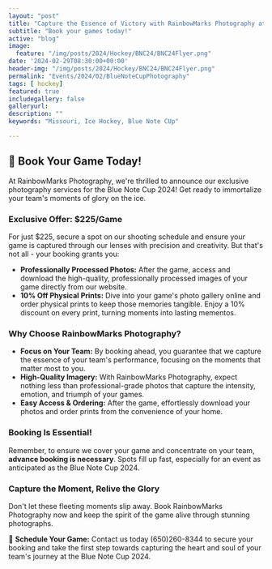 ```yaml
---
layout: "post"
title: "Capture the Essence of Victory with RainbowMarks Photography at the Blue Note Cup 2024! Blue Note Cup 2024 - Game Photos"
subtitle: "Book your games today!"
active: "blog"
image:
  feature: "/img/posts/2024/Hockey/BNC24/BNC24Flyer.png"
date: '2024-02-29T08:30:00+00:00'
header-img: "/img/posts/2024/Hockey/BNC24/BNC24Flyer.png"
permalink: "Events/2024/02/BlueNoteCupPhotography"
tags: [ hockey]
featured: true
includegallery: false
galleryurl: 
description: ""
keywords: "Missouri, Ice Hockey, Blue Note CUp"

---
```


## 📸 Book Your Game Today!

At RainbowMarks Photography, we're thrilled to announce our exclusive photography services for the Blue Note Cup 2024! Get ready to immortalize your team's moments of glory on the ice. 

### **Exclusive Offer: $225/Game**

For just $225, secure a spot on our shooting schedule and ensure your game is captured through our lenses with precision and creativity. But that's not all - your booking grants you:

- **Professionally Processed Photos:** After the game, access and download the high-quality, professionally processed images of your game directly from our website. 
- **10% Off Physical Prints:** Dive into your game's photo gallery online and order physical prints to keep those memories tangible. Enjoy a 10% discount on every print, turning moments into lasting mementos.

### **Why Choose RainbowMarks Photography?**

- **Focus on Your Team:** By booking ahead, you guarantee that we capture the essence of your team's performance, focusing on the moments that matter most to you.
- **High-Quality Imagery:** With RainbowMarks Photography, expect nothing less than professional-grade photos that capture the intensity, emotion, and triumph of your games.
- **Easy Access & Ordering:** After the game, effortlessly download your photos and order prints from the convenience of your home.

### **Booking Is Essential!**

Remember, to ensure we cover your game and concentrate on your team, **advance booking is necessary**. Spots fill up fast, especially for an event as anticipated as the Blue Note Cup 2024.

### **Capture the Moment, Relive the Glory**

Don't let these fleeting moments slip away. Book RainbowMarks Photography now and keep the spirit of the game alive through stunning photographs.

📅 **Schedule Your Game:** Contact us today (650)260-8344 to secure your booking and take the first step towards capturing the heart and soul of your team's journey at the Blue Note Cup 2024.

